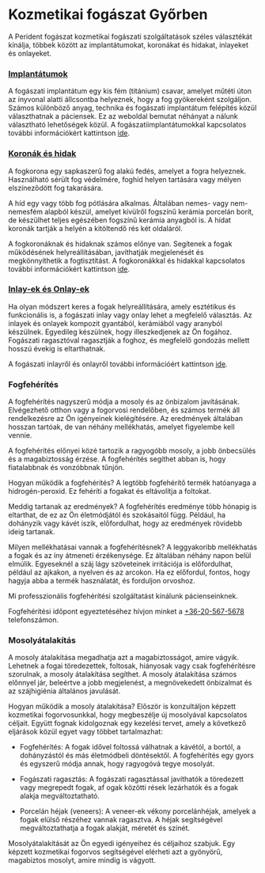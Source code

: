 # Kozmetikai fogászat Győrben

A Perident fogászat kozmetikai fogászati ​​szolgáltatások széles választékát kínálja, többek között az implantátumokat, koronákat és hidakat, inlayeket és onlayeket.

### [Implantátumok](/dental-services/cosmetic-dentistry/dental-implants-gyor)

A fogászati ​​implantátum egy kis fém (titánium) csavar, amelyet műtéti úton az ínyvonal alatti állcsontba helyeznek, hogy a fog gyökereként szolgáljon. Számos különböző anyag, technika és fogászati ​​implantátum felépítés közül választhatnak a páciensek. Ez az weboldal bemutat néhányat a nálunk választható lehetőségek közül. A fogászati ​​implantátumokkal kapcsolatos további információkért kattintson [ide](/dental-services/cosmetic-dentistry/dental-implants-gyor).

### [Koronák és hidak](/dental-services/cosmetic-dentistry/crowns-and-bridges-gyor)

A fogkorona egy sapkaszerű fog alakú fedés, amelyet a fogra helyeznek. Használható sérült fog védelmére, foghíd helyen tartására vagy mélyen elszíneződött fog takarására.

A híd egy vagy több fog pótlására alkalmas. Általában nemes- vagy nem-nemesfém alapból készül, amelyet kívülről fogszínű kerámia porcelán borít, de készülhet teljes egészében fogszínű kerámia anyagból is. A hídat koronák tartják a helyén a kitöltendő rés két oldaláról.

A fogkoronáknak és hidaknak számos előnye van. Segítenek a fogak működésének helyreállításában, javíthatják megjelenését és megkönnyíthetik a fogtisztítást. A fogkoronákkal és hidakkal kapcsolatos további információkért kattintson [ide](/dental-services/cosmetic-dentistry/crowns-and-bridges-gyor).

### [Inlay-ek és Onlay-ek](/dental-services/cosmetic-dentistry/inlays-and-onlays-gyor)
Ha olyan módszert keres a fogak helyreállítására, amely esztétikus és funkcionális is, a fogászati ​​inlay vagy onlay lehet a megfelelő választás. Az inlayek és onlayek kompozit gyantából, kerámiából vagy aranyból készülnek. Egyedileg készülnek, hogy illeszkedjenek az Ön fogához. Fogászati ​​ragasztóval ragasztják a foghoz, és megfelelő gondozás mellett hosszú évekig is eltarthatnak.

A fogászati ​​inlayről és onlayről további információért kattintson [ide](/dental-services/cosmetic-dentistry/inlays-and-onlays-gyor).

### Fogfehérítés

A fogfehérítés nagyszerű módja a mosoly és az önbizalom javításának. Elvégezhető otthon vagy a fogorvosi rendelőben, és számos termék áll rendelkezésre az Ön igényeinek kielégítésére. Az eredmények általában hosszan tartóak, de van néhány mellékhatás, amelyet figyelembe kell vennie.

A fogfehérítés előnyei közé tartozik a ragyogóbb mosoly, a jobb önbecsülés és a magabiztosság érzése. A fogfehérítés segíthet abban is, hogy fiatalabbnak és vonzóbbnak tűnjön.

Hogyan működik a fogfehérítés? A legtöbb fogfehérítő termék hatóanyaga a hidrogén-peroxid. Ez fehéríti a fogakat és eltávolítja a foltokat.

Meddig tartanak az eredmények? A fogfehérítés eredménye több hónapig is eltarthat, de ez az Ön életmódjától és szokásaitól függ. Például, ha dohányzik vagy kávét iszik, előfordulhat, hogy az eredmények rövidebb ideig tartanak.

Milyen mellékhatásai vannak a fogfehérítésnek? A leggyakoribb mellékhatás a fogak és az íny átmeneti érzékenysége. Ez általában néhány napon belül elmúlik. Egyeseknél a száj lágy szöveteinek irritációja is előfordulhat, például az ajkakon, a nyelven és az arcokon. Ha ez előfordul, fontos, hogy hagyja abba a termék használatát, és forduljon orvoshoz.

Mi professzionális fogfehérítési szolgáltatást kínálunk pácienseinknek.

Fogfehérítési időpont egyeztetéséhez hívjon minket a <a href="tel:+36-20-567-5678">+36-20-567-5678</a> telefonszámon.

### Mosolyátalakítás

A mosoly átalakítása megadhatja azt a magabiztosságot, amire vágyik. Lehetnek a fogai töredezettek, foltosak, hiányosak vagy csak fogfehérítésre szorulnak, a mosoly átalakítása segíthet. A mosoly átalakítása számos előnnyel jár, beleértve a jobb megjelenést, a megnövekedett önbizalmat és az szájhigiénia általános javulását.

Hogyan működik a mosoly átalakítása? Először is konzultáljon képzett kozmetikai fogorvosunkkal, hogy megbeszélje új mosolyával kapcsolatos céljait. Együtt fognak kidolgoznak egy kezelési tervet, amely a következő eljárások közül egyet vagy többet tartalmazhat:

- Fogfehérítés: A fogak idővel foltossá válhatnak a kávétól, a bortól, a dohányzástól és más életmódbeli döntésektől. A fogfehérítés egy gyors és egyszerű módja annak, hogy ragyogóvá tegye mosolyát.

- Fogászati ​​ragasztás: A fogászati ​​ragasztással javíthatók a töredezett vagy megrepedt fogak, af ogak közötti rések lezárhatók és a fogak alakja megváltoztatható.

- Porcelán héjak (veneers): A veneer-ek vékony porcelánhéjak, amelyek a fogak elülső részéhez vannak ragasztva. A héjak segítségével megváltoztathatja a fogak alakját, méretét és színét.

Mosolyátalakítását az Ön egyedi igényeihez és céljaihoz szabjuk. Egy képzett kozmetikai fogorvos segítségével elérheti azt a gyönyörű, magabiztos mosolyt, amire mindig is vágyott.